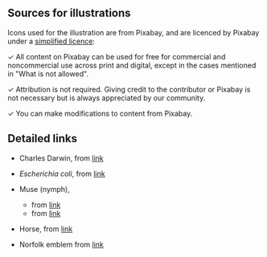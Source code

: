 ## Sources for illustrations

Icons used for the illustration are from Pixabay, and are licenced by Pixabay under a [simplified licence](https://pixabay.com/service/license/):

✓	All content on Pixabay can be used for free for commercial and noncommercial use across print and digital, except in the cases mentioned in "What is not allowed".

✓	Attribution is not required. Giving credit to the contributor or Pixabay is not necessary but is always appreciated by our community.

✓	You can make modifications to content from Pixabay.


## Detailed links

* Charles Darwin, from [link](https://pixabay.com/vectors/charles-darwin-evolution-2029626/)

* _Escherichia coli_, from [link](https://pixabay.com/illustrations/escherichia-coli-bacteria-2034313/)

* Muse (nymph), 
  * from [link](https://pixabay.com/illustrations/illustration-woman-vintage-mucha-1319039/)
  * from [link](https://pixabay.com/vectors/search/greek/)
  
* Horse, from [link](https://pixabay.com/vectors/vintage-horse-line-art-equine-4310952/)

* Norfolk emblem from [link](https://pixabay.com/vectors/mermaid-fish-lion-arms-coat-42291/)